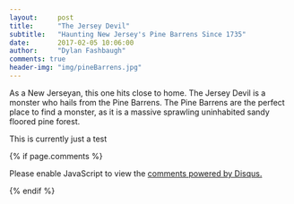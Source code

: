 ```yaml
---
layout:     post
title:      "The Jersey Devil"
subtitle:   "Haunting New Jersey's Pine Barrens Since 1735"
date:       2017-02-05 10:06:00
author:     "Dylan Fashbaugh"
comments: true
header-img: "img/pineBarrens.jpg"
---
```


<p> As a New Jerseyan, this one hits close to home. The Jersey Devil is a monster who hails from the Pine Barrens. The Pine Barrens are the perfect place to find a monster, as it is a massive sprawling uninhabited sandy floored pine forest. </p>

<p>
This is currently just a test
</p>

{% if page.comments %} 
<div id="disqus_thread"></div>
<script>

/**
*  RECOMMENDED CONFIGURATION VARIABLES: EDIT AND UNCOMMENT THE SECTION BELOW TO INSERT DYNAMIC VALUES FROM YOUR PLATFORM OR CMS.
*  LEARN WHY DEFINING THESE VARIABLES IS IMPORTANT: https://disqus.com/admin/universalcode/#configuration-variables*/

var disqus_config = function () {
this.page.url = page.url;  // Replace PAGE_URL with your page's canonical URL variable
this.page.identifier = page.id; // Replace PAGE_IDENTIFIER with your page's unique identifier variable
};

(function() { // DON'T EDIT BELOW THIS LINE
var d = document, s = d.createElement('script');
s.src = '//yourdailymonster.disqus.com/embed.js';
s.setAttribute('data-timestamp', +new Date());
(d.head || d.body).appendChild(s);
})();
</script>
<noscript>Please enable JavaScript to view the <a href="https://disqus.com/?ref_noscript">comments powered by Disqus.</a></noscript>
                                
{% endif %} 

